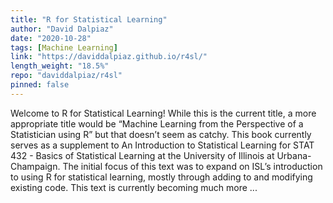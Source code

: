 ```yaml
---
title: "R for Statistical Learning"
author: "David Dalpiaz"
date: "2020-10-28"
tags: [Machine Learning]
link: "https://daviddalpiaz.github.io/r4sl/"
length_weight: "18.5%"
repo: "daviddalpiaz/r4sl"
pinned: false
---
```


Welcome to R for Statistical Learning! While this is the current title, a more appropriate title would be “Machine Learning from the Perspective of a Statistician using R” but that doesn’t seem as catchy. This book currently serves as a supplement to An Introduction to Statistical Learning for STAT 432 - Basics of Statistical Learning at the University of Illinois at Urbana-Champaign. The initial focus of this text was to expand on ISL’s introduction to using R for statistical learning, mostly through adding to and modifying existing code. This text is currently becoming much more ...

